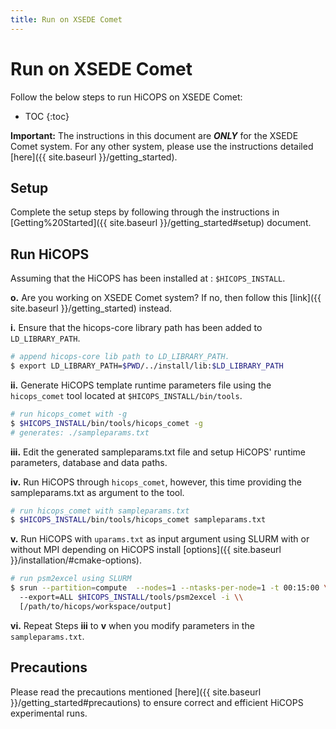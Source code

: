 ```yaml
---
title: Run on XSEDE Comet
---
```

# Run on XSEDE Comet
Follow the below steps to run HiCOPS on XSEDE Comet:

* TOC
{:toc}

**Important:** The instructions in this document are ***ONLY*** for the XSEDE Comet system. For any other system, please use the instructions detailed [here]({{ site.baseurl }}/getting_started).

## Setup
Complete the setup steps by following through the instructions in [Getting%20Started]({{ site.baseurl }}/getting_started#setup) document.

## Run HiCOPS
Assuming that the HiCOPS has been installed at : `$HICOPS_INSTALL`.

**o.** Are you working on XSEDE Comet system? If no, then follow this [link]({{ site.baseurl }}/getting_started) instead.

**i.** Ensure that the hicops-core library path has been added to `LD_LIBRARY_PATH`.      

```bash
# append hicops-core lib path to LD_LIBRARY_PATH.
$ export LD_LIBRARY_PATH=$PWD/../install/lib:$LD_LIBRARY_PATH
```

**ii.** Generate HiCOPS template runtime parameters file using the `hicops_comet` tool located at `$HICOPS_INSTALL/bin/tools`.       

```bash
# run hicops_comet with -g
$ $HICOPS_INSTALL/bin/tools/hicops_comet -g
# generates: ./sampleparams.txt
```

**iii.** Edit the generated sampleparams.txt file and setup HiCOPS' runtime parameters, database and data paths.     

**iv.** Run HiCOPS through `hicops_comet`, however, this time providing the sampleparams.txt as argument to the tool.        

```bash
# run hicops_comet with sampleparams.txt
$ $HICOPS_INSTALL/bin/tools/hicops_comet sampleparams.txt
```

**v.** Run HiCOPS with `uparams.txt` as input argument using SLURM with or without MPI depending on HiCOPS install [options]({{ site.baseurl }}/installation/#cmake-options).        

```bash
# run psm2excel using SLURM
$ srun --partition=compute  --nodes=1 --ntasks-per-node=1 -t 00:15:00 \\
  --export=ALL $HICOPS_INSTALL/tools/psm2excel -i \\
  [/path/to/hicops/workspace/output]
```

**vi.** Repeat Steps **iii** to **v** when you modify parameters in the `sampleparams.txt`.

## Precautions
Please read the precautions mentioned [here]({{ site.baseurl }}/getting_started#precautions) to ensure correct and efficient HiCOPS experimental runs.